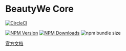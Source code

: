 # BeautyWe Core

[![CircleCI](https://circleci.com/gh/beautywe/beautywe-core/tree/master.svg?style=svg)](https://circleci.com/gh/beautywe/beautywe-core/tree/master)

[![NPM Version](https://img.shields.io/npm/v/@beautywe/core.svg)](https://www.npmjs.com/package/@beautywe/core) [![NPM Downloads](https://img.shields.io/npm/dm/@beautywe/core.svg)](https://www.npmjs.com/package/@beautywe/core) ![npm bundle size](https://img.shields.io/bundlephobia/minzip/@beautywe/core.svg)

[官方文档](https://beautywe.github.io/beautywe-docs-site/#/)
